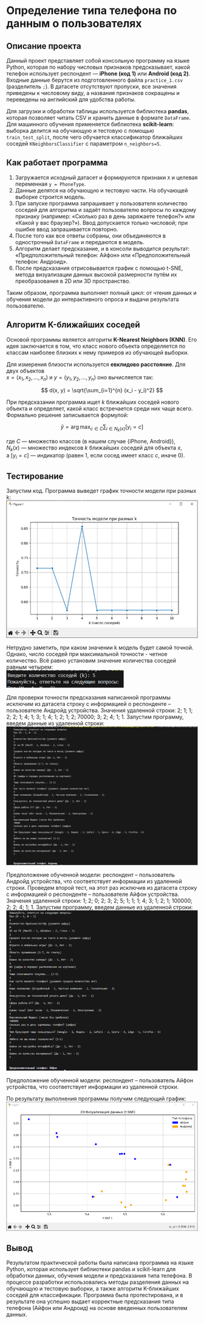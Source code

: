 # Определение типа телефона по данным о пользователях

## Описание проекта
Данный проект представляет собой консольную программу на языке Python, которая по набору числовых признаков предсказывает, какой телефон использует респондент — **iPhone (код 1)** или **Android (код 2)**. Входные данные берутся из подготовленного файла `practice_1.csv` (разделитель `;`). В датасете отсутствуют пропуски, все значения приведены к числовому виду, а названия признаков сокращены и переведены на английский для удобства работы.  

Для загрузки и обработки таблицы используется библиотека **pandas**, которая позволяет читать CSV и хранить данные в формате `DataFrame`. Для машинного обучения применяется библиотека **scikit-learn**: выборка делится на обучающую и тестовую с помощью `train_test_split`, после чего обучается классификатор ближайших соседей `KNeighborsClassifier` с параметром `n_neighbors=5`.  

## Как работает программа
1. Загружается исходный датасет и формируются признаки `X` и целевая переменная `y = PhoneType`.  
2. Данные делятся на обучающую и тестовую части. На обучающей выборке строится модель.  
3. При запуске программа запрашивает у пользователя количество соседей для алгоритма и задаёт пользователю вопросы по каждому признаку (например: «Сколько раз в день заряжаете телефон?» или «Какой у вас браузер?»). Ввод допускается только числовой; при ошибке ввод запрашивается повторно.  
4. После того как все ответы собраны, они объединяются в однострочный `DataFrame` и передаются в модель.  
5. Алгоритм делает предсказание, и в консоли выводится результат: «Предположительный телефон: Айфон» или «Предположительный телефон: Андроид».
6. После предсказания отрисовывается график с помощью t-SNE, метода визуализации данных высокой размерности путём их преобразования в 2D или 3D пространство.

Таким образом, программа выполняет полный цикл: от чтения данных и обучения модели до интерактивного опроса и выдачи результата пользователю.  

## Алгоритм K-ближайших соседей
Основой программы является алгоритм **K-Nearest Neighbors (KNN)**. Его идея заключается в том, что класс нового объекта определяется по классам наиболее близких к нему примеров из обучающей выборки.  

Для измерения близости используется **евклидово расстояние**. Для двух объектов  
$x = (x_1, x_2, ..., x_n)$ и $y = (y_1, y_2, ..., y_n)$ оно вычисляется так:  

$$
d(x, y) = \sqrt{\sum_{i=1}^{n} (x_i - y_i)^2}
$$

При предсказании программа ищет $k$ ближайших соседей нового объекта и определяет, какой класс встречается среди них чаще всего. Формально решение записывается формулой:  

$$
\hat{y} = \arg\max_{c \in C} \sum_{i \in N_k(x)} [y_i = c]
$$

где $C$ — множество классов (в нашем случае {iPhone, Android}),  
$N_k(x)$ — множество индексов $k$ ближайших соседей для объекта $x$,  
а $[y_i = c]$ — индикатор (равен 1, если сосед имеет класс $c$, иначе 0).  

## Тестирование
Запустим код. Программа выведет график точности модели при разных k:
![График точности модели при разных k](images/accuracy.png)

Нетрудно заметить, при каком значении k модель будет самой точной. Однако, число соседей при максимальной точности - четное количество. Всё равно установим значение количества соседей равным четырем:                                                
![Ввод кол-ва соседей](images/neighbourInput.png)

Для проверки точности предсказания написанной программы исключим из датасета строку с информацией о респонденте – пользователе Андройд устройства. Значения удаленной строки:
2; 1; 1; 2; 2; 1; 4; 1; 3; 1; 4; 1; 2; 1; 2; 70000; 3; 2; 4; 1; 1.
Запустим программу, введем данные из удаленной строки:
![Тест 1](images/test1.png)

 
Предположение обученной модели: респондент – пользователь Андройд устройства, что соответствует информации из удаленной строки.
Проведем второй тест, на этот раз исключив из датасета строку с информацией о респонденте – пользователе Айфон устройства. Значения удаленной строки:
1; 2; 0; 2; 3; 2; 5; 1; 1; 1; 4; 3; 1; 2; 1; 100000; 2; 2; 4; 1; 1.
Запустим программу, введем данные из удаленной строки:
![Тест 2](images/test2.png)
 
Предположение обученной модели: респондент – пользователь Айфон устройства, что соответствует информации из удаленной строки.

По результату выполнения программы получим следующий график:
![График t-SNE](images/graphic.png)

## Вывод
Результатом практической работы была написана программа на языке Python, которая использует библиотеки pandas и scikit-learn для обработки данных, обучения модели и предсказания типа телефона. В процессе разработки использовались методы разделения данных на обучающую и тестовую выборки, а также алгоритм K-ближайших соседей для классификации. Программа была протестирована, и в результате она успешно выдает корректные предсказания типа телефона (Айфон или Андроид) на основе введенных пользователем данных.

